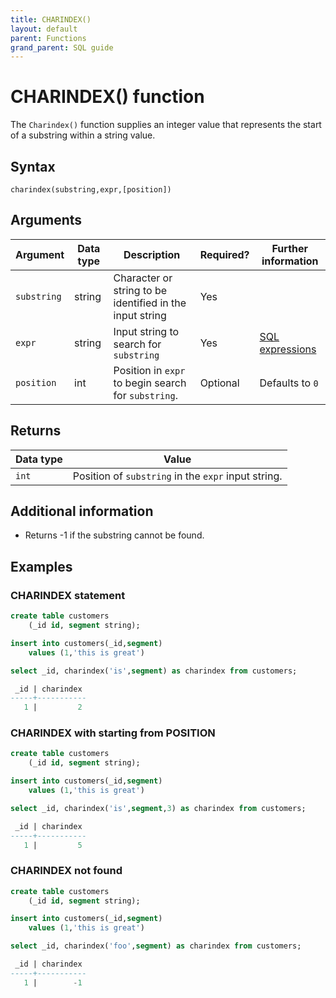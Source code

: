 ```yaml
---
title: CHARINDEX()
layout: default
parent: Functions
grand_parent: SQL guide
---
```


# CHARINDEX() function

The `Charindex()` function supplies an integer value that represents the start of a substring within a string value. 

## Syntax

```
charindex(substring,expr,[position])
```

## Arguments

| Argument | Data type | Description | Required? | Further information |
|---|---|---|---|---|
| `substring` | string | Character or string to be identified in the input string | Yes |  |
| `expr` | string | Input string to search for `substring` | Yes |  [SQL expressions](/docs/sql-guide/expressions/expressions-home) |
| `position` | int | Position in `expr` to begin search for `substring`. | Optional | Defaults to `0` |

## Returns

| Data type | Value |
|---|---|
| `int` | Position of `substring` in the `expr` input string. |

## Additional information

* Returns -1 if the substring cannot be found.

## Examples

### CHARINDEX statement
```sql
create table customers
    (_id id, segment string);

insert into customers(_id,segment)
    values (1,'this is great')

select _id, charindex('is',segment) as charindex from customers;

 _id | charindex
-----+-----------
   1 |         2
```

### CHARINDEX with starting from POSITION

```sql
create table customers
    (_id id, segment string);

insert into customers(_id,segment)
    values (1,'this is great')

select _id, charindex('is',segment,3) as charindex from customers;

 _id | charindex
-----+-----------
   1 |         5
```

### CHARINDEX not found

```sql
create table customers
    (_id id, segment string);

insert into customers(_id,segment)
    values (1,'this is great')

select _id, charindex('foo',segment) as charindex from customers;

 _id | charindex
-----+-----------
   1 |        -1
```
